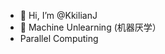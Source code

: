 - 👋 Hi, I’m @KkilianJ
- 🌱 Machine Unlearning (机器厌学）
- Parallel Computing 


<!---
KkilianJ/KkilianJ is a ✨ special ✨ repository because its `README.md` (this file) appears on your GitHub profile.
You can click the Preview link to take a look at your changes.
--->
